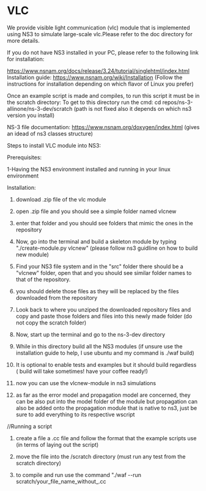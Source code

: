 # VLC
We provide visible light communication (vlc) module that is implemented using NS3 to simulate large-scale vlc.Please refer to the doc directory for more details.

If you do not have NS3 installed in your PC, please refer to the following link for installation:  

https://www.nsnam.org/docs/release/3.24/tutorial/singlehtml/index.html 
Installation guide: https://www.nsnam.org/wiki/Installation (Follow the instructions for installation depending on which flavor of Linux you prefer)

Once an example script is made and compiles, to run this script it must be in the scratch directory:
To get to this directory run the cmd: cd repos/ns-3-allinone/ns-3-dev/scratch (path is not fixed also it depends on which ns3 version you install)

NS-3 file documentation: https://www.nsnam.org/doxygen/index.html (gives an idead of ns3 classes structure)

Steps to install VLC module into NS3: 

Prerequisites:

1-Having the NS3 environment installed and running in your linux environment


Installation:

1) download .zip file of the vlc module

2) open .zip file and you should see a simple folder named vlcnew

3) enter that folder and you should see folders that mimic the ones in the repository

4) Now, go into the terminal and build a skeleton module by typing "./create-module.py vlcnew" (please follow ns3 guidline on how to build new module)

5) Find your NS3 file system and in the "src" folder there should be a "vlcnew" folder, open that and you should see similar folder names to that of the repository.

6) you should delete those files as they will be replaced by the files downloaded from the repository

7) Look back to where you unziped the downloaded repository files and copy and paste those folders and files into this newly made folder (do not copy the scratch folder)

8) Now, start up the terminal and go to the ns-3-dev directory

9) While in this directory build all the NS3 modules (if unsure use the installation guide to help, I use ubuntu and my command is ./waf build)

10) It is optional to enable tests and examples but it should build regardless ( build will take sometimes! have your coffee ready!)

11)  now you can use the vlcnew-module in ns3 simulations

12) as far as the error model and propagation model are concerned, they can be also put into the model folder of the module but propagation can also be added onto the propagation module that is native to ns3, just be sure to add everything to its respective wscript

//Running a script

1) create a file a .cc file and follow the format that the example scripts use (in terms of laying out the script)

2) move the file into the /scratch directory (must run any test from the scratch directory)

3) to compile and run use the command "./waf --run scratch/your_file_name_without_.cc
